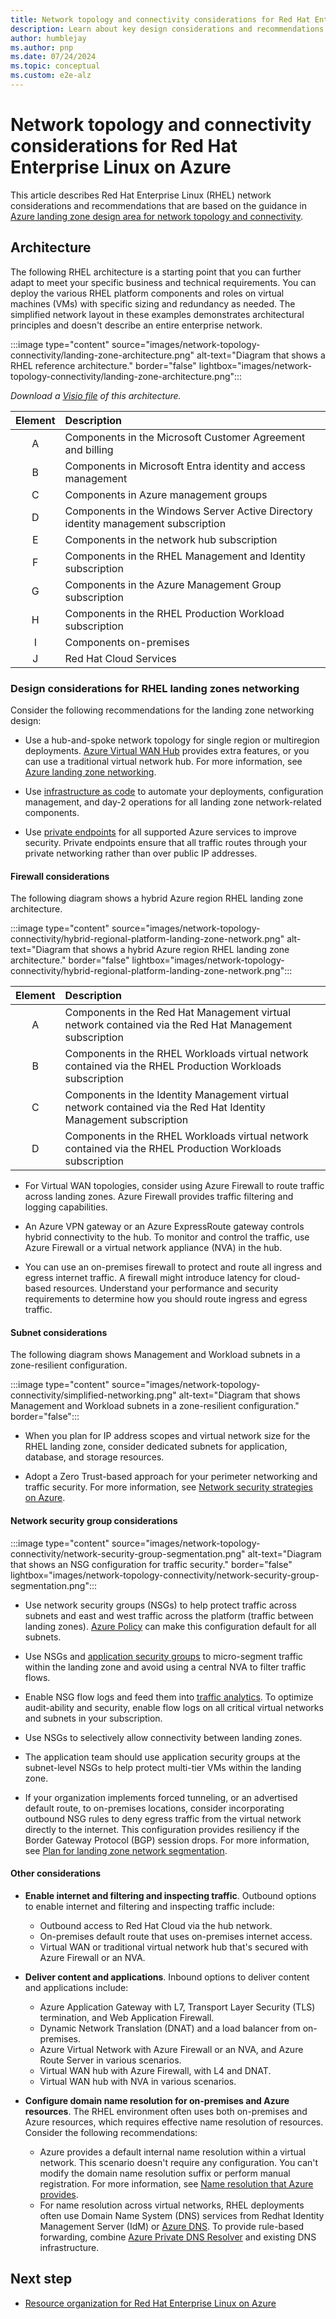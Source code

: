 ```yaml
---
title: Network topology and connectivity considerations for Red Hat Enterprise Linux
description: Learn about key design considerations and recommendations for network topology and connectivity in RHEL on Azure infrastructure.
author: humblejay
ms.author: pnp
ms.date: 07/24/2024
ms.topic: conceptual
ms.custom: e2e-alz
---
```


# Network topology and connectivity considerations for Red Hat Enterprise Linux on Azure

This article describes Red Hat Enterprise Linux (RHEL) network considerations and recommendations that are based on the guidance in [Azure landing zone design area for network topology and connectivity](/azure/cloud-adoption-framework/ready/landing-zone/design-area/network-topology-and-connectivity).

## Architecture

The following RHEL architecture is a starting point that you can further adapt to meet your specific business and technical requirements. You can deploy the various RHEL platform components and roles on virtual machines (VMs) with specific sizing and redundancy as needed. The simplified network layout in these examples demonstrates architectural principles and doesn't describe an entire enterprise network.

:::image type="content" source="images/network-topology-connectivity/landing-zone-architecture.png" alt-text="Diagram that shows a RHEL reference architecture." border="false" lightbox="images/network-topology-connectivity/landing-zone-architecture.png":::

*Download a [Visio file](https://github.com/Microsoft/CloudAdoptionFramework/tree/main/scenarios/app-platform/azure-rhel/azure-landing-zone-rhel-full-view.vsdx) of this architecture.*

|      Element         |                Description                 |
|:-------------:|:--------------------------------|
|  A | Components in the Microsoft Customer Agreement and billing |
|  B | Components in Microsoft Entra identity and access management |
|  C | Components in Azure management groups |
|  D | Components in the Windows Server Active Directory identity management subscription |  
|  E | Components in the network hub subscription |
|  F | Components in the RHEL Management and Identity subscription |
|  G | Components in the Azure Management Group subscription |
|  H | Components in the RHEL Production Workload subscription |  
|  I | Components on-premises |
|  J | Red Hat Cloud Services |

### Design considerations for RHEL landing zones networking

Consider the following recommendations for the landing zone networking design:

- Use a hub-and-spoke network topology for single region or multiregion deployments. [Azure Virtual WAN Hub](/azure/virtual-wan/virtual-wan-about) provides extra features, or you can use a traditional virtual network hub. For more information, see [Azure landing zone networking](/azure/cloud-adoption-framework/ready/landing-zone/design-area/network-topology-and-connectivity).

- Use [infrastructure as code](/azure/well-architected/operational-excellence/infrastructure-as-code-design) to automate your deployments, configuration management, and day-2 operations for all landing zone network-related components.
- Use [private endpoints](/azure/private-link/private-endpoint-overview) for all supported Azure services to improve security. Private endpoints ensure that all traffic routes through your private networking rather than over public IP addresses.

#### Firewall considerations

The following diagram shows a hybrid Azure region RHEL landing zone architecture.

:::image type="content" source="images/network-topology-connectivity/hybrid-regional-platform-landing-zone-network.png" alt-text="Diagram that shows a hybrid Azure region RHEL landing zone architecture." border="false" lightbox="images/network-topology-connectivity/hybrid-regional-platform-landing-zone-network.png":::

|     Element          |             Description                    |
|:-------------:|:--------------------------------|
|  A | Components in the Red Hat Management virtual network contained via the Red Hat Management subscription |
|  B | Components in the RHEL Workloads virtual network contained via the RHEL Production Workloads subscription |
|  C | Components in the Identity Management virtual network contained via the Red Hat Identity Management subscription |
|  D | Components in the RHEL Workloads virtual network contained via the RHEL Production Workloads subscription |

- For Virtual WAN topologies, consider using Azure Firewall to route traffic across landing zones. Azure Firewall provides traffic filtering and logging capabilities.

- An Azure VPN gateway or an Azure ExpressRoute gateway controls hybrid connectivity to the hub. To monitor and control the traffic, use Azure Firewall or a virtual network appliance (NVA) in the hub.

- You can use an on-premises firewall to protect and route all ingress and egress internet traffic. A firewall might introduce latency for cloud-based resources. Understand your performance and security requirements to determine how you should route ingress and egress traffic.
  
#### Subnet considerations

The following diagram shows Management and Workload subnets in a zone-resilient configuration.

:::image type="content" source="images/network-topology-connectivity/simplified-networking.png" alt-text="Diagram that shows Management and Workload subnets in a zone-resilient configuration." border="false":::

- When you plan for IP address scopes and virtual network size for the RHEL landing zone, consider dedicated subnets for application, database, and storage resources.
  
- Adopt a Zero Trust-based approach for your perimeter networking and traffic security. For more information, see [Network security strategies on Azure](/azure/well-architected/security/networking).

#### Network security group considerations

:::image type="content" source="images/network-topology-connectivity/network-security-group-segmentation.png" alt-text="Diagram that shows an NSG configuration for traffic security." border="false" lightbox="images/network-topology-connectivity/network-security-group-segmentation.png":::

- Use network security groups (NSGs) to help protect traffic across subnets and east and west traffic across the platform (traffic between landing zones). [Azure Policy](/azure/networking/policy-reference) can make this configuration default for all subnets.

- Use NSGs and [application security groups](/azure/virtual-network/application-security-groups) to micro-segment traffic within the landing zone and avoid using a central NVA to filter traffic flows.

- Enable NSG flow logs and feed them into [traffic analytics](/azure/network-watcher/traffic-analytics). To optimize audit-ability and security, enable flow logs on all critical virtual networks and subnets in your subscription.

- Use NSGs to selectively allow connectivity between landing zones.

- The application team should use application security groups at the subnet-level NSGs to help protect multi-tier VMs within the landing zone.

- If your organization implements forced tunneling, or an advertised default route, to on-premises locations, consider incorporating outbound NSG rules to deny egress traffic from the virtual network directly to the internet. This configuration provides resiliency if the Border Gateway Protocol (BGP) session drops. For more information, see [Plan for landing zone network segmentation](/azure/cloud-adoption-framework/ready/azure-best-practices/plan-for-landing-zone-network-segmentation).

#### Other considerations

- **Enable internet and filtering and inspecting traffic**. Outbound options to enable internet and filtering and inspecting traffic include:
  - Outbound access to Red Hat Cloud via the hub network.
  - On-premises default route that uses on-premises internet access.
  - Virtual WAN or traditional virtual network hub that's secured with Azure Firewall or an NVA.

- **Deliver content and applications**. Inbound options to deliver content and applications include:
  - Azure Application Gateway with L7, Transport Layer Security (TLS) termination, and Web Application Firewall.
  - Dynamic Network Translation (DNAT) and a load balancer from on-premises.
  - Azure Virtual Network with Azure Firewall or an NVA, and Azure Route Server in various scenarios.
  - Virtual WAN hub with Azure Firewall, with L4 and DNAT.
  - Virtual WAN hub with NVA in various scenarios.

- **Configure domain name resolution for on-premises and Azure resources**. The RHEL environment often uses both on-premises and Azure resources, which requires effective name resolution of resources. Consider the following recommendations:
  - Azure provides a default internal name resolution within a virtual network. This scenario doesn't require any configuration. You can't modify the domain name resolution suffix or perform manual registration. For more information, see [Name resolution that Azure provides](/azure/virtual-machines/linux/azure-dns#name-resolution-that-azure-provides).
  - For name resolution across virtual networks, RHEL deployments often use Domain Name System (DNS) services from Redhat Identity Management Server (IdM) or [Azure DNS](/azure/dns/dns-overview). To provide rule-based forwarding, combine [Azure Private DNS Resolver](/azure/dns/dns-private-resolver-overview) and existing DNS infrastructure.

## Next step

- [Resource organization for Red Hat Enterprise Linux on Azure](./resource-organization.md)
